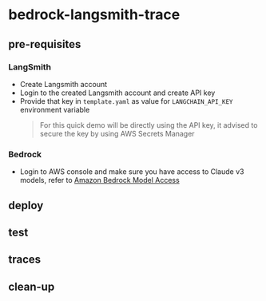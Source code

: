 # bedrock-langsmith-trace

## pre-requisites

### LangSmith

- Create Langsmith account
- Login to the created Langsmith account and create API key
- Provide that key in `template.yaml` as value for `LANGCHAIN_API_KEY` environment variable
  > For this quick demo will be directly using the API key, it advised to secure the key by using AWS Secrets Manager

### Bedrock

- Login to AWS console and make sure you have access to Claude v3 models, refer to [Amazon Bedrock Model Access](https://aws.amazon.com/bedrock)

## deploy

## test

## traces

## clean-up

